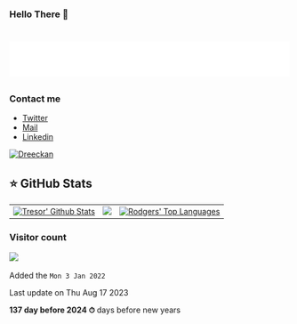 ### Hello There 👋

<h1 align="center"><img src="./name.svg" ></h1>

### Contact me

* [Twitter](https://twitter.com/tresor_ilunga__)
* [Mail](mailto:ilungat82@gmail.com)
* [Linkedin](https://www.linkedin.com/in/tresor-ilunga/)

[![Dreeckan](https://github-profile-trophy.vercel.app/?username=Tresor-ilunga&theme=onedark&rank=SECRET,SSS,SS,S,AAA,AA,A&no-bg=true&no-frame=true&margin-w=16)](https://github.com/ryo-ma/github-profile-trophy)
## ⭐ GitHub Stats

<table>
    <tr>
        <td>
            <a href="https://github.com/Tresor-ilunga"><img alt="Tresor' Github Stats" src="https://github-readme-stats.vercel.app/api?username=Tresor-ilunga&show_icons=true&count_private=true&theme=react&hide_border=true&bg_color=1d2a3a" />
        </td>
        <td>
            <a href="http://www.github.com/Tresor-ilunga"><img src="https://github-readme-streak-stats.herokuapp.com/?user=Tresor-ilunga&stroke=ffffff&background=1d2a3a&ring=5BCDEC&fire=5BCDEC&currStreakNum=ffffff&currStreakLabel=5BCDEC&sideNums=ffffff&sideLabels=ffffff&dates=ffffff&hide_border=true" /></a>
        </td>
        </td>
        <td>
            <a align="center" href="https://github.com/Tresor-ilunga"><img alt="Rodgers' Top Languages" src="https://github-readme-stats.vercel.app/api/top-langs/?username=Tresor-ilunga&langs_count=8&count_private=true&layout=compact&theme=react&hide_border=true&bg_color=1d2a3a"/></a>
        </td>
    </tr>
</table>

 ### Visitor count

<img src="https://profile-counter.glitch.me/Tresor/count.svg" />

Added the `Mon 3 Jan 2022`

Last update on Thu Aug 17 2023

**137 day before 2024 ⏱** days before new years